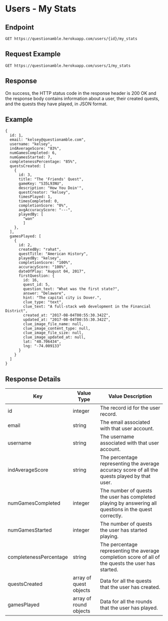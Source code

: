 # Users - My Stats

## Endpoint
`GET https://questionamble.herokuapp.com/users/{id}/my_stats`

## Request Example
```
GET https://questionamble.herokuapp.com/users/1/my_stats
```

## Response
On success, the HTTP status code in the response header is 200 OK and the response body contains information about a user, their created quests, and the quests they have played, in JSON format.

## Example
```
{
  id: 1,
  email: "kelsey@questionamble.com",
  username: "kelsey",
  indAverageScore: "83%",
  numGamesCompleted: 6,
  numGamesStarted: 7,
  completenessPercentage: "85%",
  questsCreated: [
    {
      id: 3,
      title: "The 'Friends' Quest",
      gameKey: "S35L93NU",
      description: "How You Doin'",
      questCreator: "kelsey",
      timesPlayed: 1,
      timesCompleted: 0,
      completionScore: "0%",
      avgAccuracyScore: "---",
      playedBy: [
        "wan"
        ]
    },
  ],
  gamesPlayed: [
    {
      id: 2,
      createdBy: "rahat",
      questTitle: "American History",
      playedBy: "kelsey",
      completionScore: "100%",
      accuracyScore: "100%",
      dateOfPlay: "August 04, 2017",
      firstQuestion: {
        id: 16,
        quest_id: 5,
        question_text: "What was the first state?",
        answer: "Delaware",
        hint: "The capital city is Dover.",
        clue_type: "text",
        clue_text: "A full-stack web development in the Financial District",
        created_at: "2017-08-04T00:55:30.342Z",
        updated_at: "2017-08-04T00:55:30.342Z",
        clue_image_file_name: null,
        clue_image_content_type: null,
        clue_image_file_size: null,
        clue_image_updated_at: null,
        lat: "40.706434",
        lng: "-74.009133"
      }
    }
  ]
}
```

## Response Details
| Key | Value Type | Value Description |
|---|---|---|
| id | integer | The record id for the user record. |
| email | string | The email associated with that user account. |
| username | string | The username associated with that user account. |
| indAverageScore | string | The percentage representing the average accuracy score of all the quests played by that user. |
| numGamesCompleted | integer | The number of quests the user has completed playing by answering all questions in the quest correctly. |
| numGamesStarted | integer | The number of quests the user has started playing. |
| completenessPercentage | string | The percentage representing the average completion score of all of the quests the user has started. |
| questsCreated | array of quest objects | Data for all the quests that the user has created. |
| gamesPlayed | array of round objects | Data for all the rounds that the user has played. |
